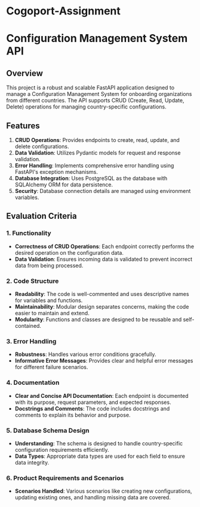 # Cogoport-Assignment
 
# Configuration Management System API

## Overview

This project is a robust and scalable FastAPI application designed to manage a Configuration Management System for onboarding organizations from different countries. The API supports CRUD (Create, Read, Update, Delete) operations for managing country-specific configurations.

## Features

1. **CRUD Operations**: Provides endpoints to create, read, update, and delete configurations.
2. **Data Validation**: Utilizes Pydantic models for request and response validation.
3. **Error Handling**: Implements comprehensive error handling using FastAPI's exception mechanisms.
4. **Database Integration**: Uses PostgreSQL as the database with SQLAlchemy ORM for data persistence.
5. **Security**: Database connection details are managed using environment variables.

## Evaluation Criteria

### 1. Functionality

- **Correctness of CRUD Operations**: Each endpoint correctly performs the desired operation on the configuration data.
- **Data Validation**: Ensures incoming data is validated to prevent incorrect data from being processed.

### 2. Code Structure

- **Readability**: The code is well-commented and uses descriptive names for variables and functions.
- **Maintainability**: Modular design separates concerns, making the code easier to maintain and extend.
- **Modularity**: Functions and classes are designed to be reusable and self-contained.

### 3. Error Handling

- **Robustness**: Handles various error conditions gracefully.
- **Informative Error Messages**: Provides clear and helpful error messages for different failure scenarios.

### 4. Documentation

- **Clear and Concise API Documentation**: Each endpoint is documented with its purpose, request parameters, and expected responses.
- **Docstrings and Comments**: The code includes docstrings and comments to explain its behavior and purpose.

### 5. Database Schema Design

- **Understanding**: The schema is designed to handle country-specific configuration requirements efficiently.
- **Data Types**: Appropriate data types are used for each field to ensure data integrity.

### 6. Product Requirements and Scenarios

- **Scenarios Handled**: Various scenarios like creating new configurations, updating existing ones, and handling missing data are covered.
